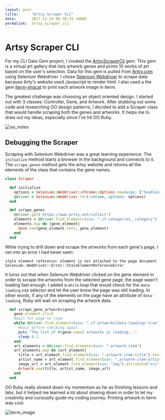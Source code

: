 ```yaml
---
layout: post
title:      "Artsy Scraper CLI"
date:       2017-12-24 00:38:33 +0000
permalink:  artsy_scraper_cli
---
```


# Artsy Scraper CLI

For my CLI Data Gem project, I created the [ArtsyScraperCli](https://github.com/hcarnes/artsy_scraper_cli) gem. This gem is a virtual art gallery that lists artwork genes and prints 10 works of art based on the user's selection. Data for this gem is pulled from [Artsy.com](https://www.artsy.net/collect) using Selenium Webdriver. I chose [Selenium Webdriver](http://blog.morizyun.com/blog/selenium-webdriver-ruby-browser-test/index.html) to scrape data because Arty's website used Javascript to render html. I also used a the gem [iterm-imgcat](https://rubygems.org/gems/iterm-imgcat) to print each artwork image in iterm.

The greatest challenge was choosing an object oriented design. I started out with 3 classes: Controller, Gene, and Artwork. After stubbing out some code and researching OO design patterns, I decided to add a Scraper class that would handle scraping both the genes and artworks. It helps me to draw out my ideas, especially since I've hit OO Ruby.

![oo_notes](https://i.imgur.com/DD7UhGi.jpg "oo_notes")

## Debugging the Scraper

Scraping with Selenium Webdriver was a great learning experience. The `initialize` method starts a browser in the background and connects to it. The `scrape_genes` method gets the artsy website and returns all the elements of the class that contains the gene names.

```ruby
class Scraper

  def initialize
    options = Selenium::WebDriver::Chrome::Options.new(args: ['headless'])
    @driver = Selenium::WebDriver.for(:chrome, options: options)
  end

  def scrape_genes
    @driver.get('https://www.artsy.net/collect')
    elements = @driver.find_elements(css: ".cf-categories__category")
    elements.map do |gene_element|
      Gene.new(gene_element.text, gene_element)
    end
  end
  ```

While trying to drill down and scrape the artworks from each gene's page, I ran into an error I had never seen: 

`stale element reference: element is not attached to the page document Selenium::WebDriver::Error::StaleElementReferenceError`

It turns out that when Selenium Webdriver clicked on the gene element in order to scrape the artworks from the selected gene page, the page wasn't loading fast enough. I added a `while` loop that would check for the `data-loading` css selector and let the user know the page was still loading. In other words, if any of the elements on the page have an attribute of `data-loading`, Ruby will wait on scraping the artwork data.

```ruby
  def scrape_gene_artworks(gene)
    gene.element.click
    #wait for page to load 
    while @driver.find_elements(css: ".cf-artworks[data-loading='true']").any?
      #wait before checking again
      puts "The list of #{gene.name} artworks is loading..."
      sleep 0.1
    end
    art_elements = @driver.find_elements(css: ".artwork-item")
    art_elements.map do |art_element|
      title = art_element.find_element(css: ".artwork-item-title").text
      artist_name = art_element.find_element(css: ".artwork-item-artist").text
      image_url = art_element.find_element(css: "img").attribute("src")
      Artwork.new(title, artist_name, image_url)
    end
  end
```
OO Ruby really slowed down my momentum as far as finishing lessons and labs, but it helped me learned a lot about slowing down in order to let my creativity and curiousity guide my coding journey. Printing artwork in iterm was cool.

![iterm_image](https://imgur.com/898o2Te.gif "Screenshot")
